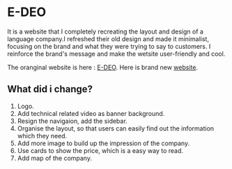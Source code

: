 # E-DEO
 It is a website that I completely recreating the layout and design of a language company.I refreshed their old design and made it minimalist, focusing on the brand and what they were trying to say to customers. I reinforce the brand's message and make the wetsite user-friendly and cool.
 
 The oranginal website is here : [E-DEO](http://www.e-deo.be/).
 Here is brand new [website]( https://jasmine8711.github.io/E-DEO/).
 ## What did i change?
 1. Logo. 
 1. Add technical related video as banner background.
 1. Resign the navigaion, add the sidebar.
 1. Organise the layout, so that users can easily find out the information which they need.
 1. Add more image to build up the impression of the company.
 1. Use cards to show the price, which is a easy way to read.
 1. Add map of the company.
 
 
